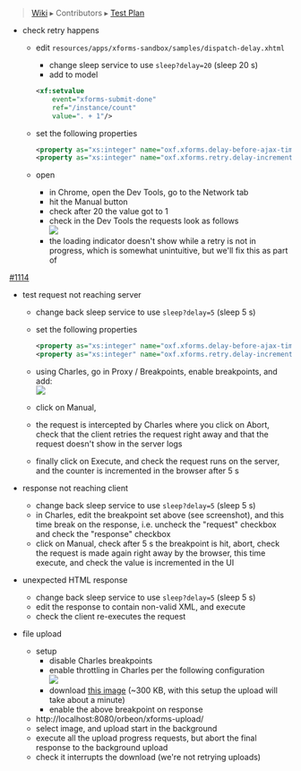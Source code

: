 > [Wiki](Home) ▸ Contributors ▸ [Test Plan](./Contributors-:-Test-Plan)

- check retry happens
    - edit `resources/apps/xforms-sandbox/samples/dispatch-delay.xhtml`
        - change sleep service to use `sleep?delay=20` (sleep 20 s)
        - add to model
        ```xml
        <xf:setvalue
            event="xforms-submit-done"
            ref="/instance/count"
            value=". + 1"/>
        ```
    - set the following properties

        ```xml
        <property as="xs:integer" name="oxf.xforms.delay-before-ajax-timeout" value="2000"/>
        <property as="xs:integer" name="oxf.xforms.retry.delay-increment"     value="2000"/>
        ```
    - open 
        - in Chrome, open the Dev Tools, go to the Network tab
        - hit the Manual button
        - check after 20 the value got to 1
        - check in the Dev Tools the requests look as follows  
          ![][1]
        - the loading indicator doesn't show while a retry is not in progress, which is somewhat unintuitive, but we'll fix this as part of

[#1114][2]

- test request not reaching server
    - change back  sleep service to use `sleep?delay=5` (sleep 5 s)
    - set the following properties

        ```xml
        <property as="xs:integer" name="oxf.xforms.delay-before-ajax-timeout" value="30000"/>
        <property as="xs:integer" name="oxf.xforms.retry.delay-increment"     value="0"/>
        ```
    - using Charles, go in Proxy / Breakpoints, enable breakpoints, and add:  
      ![][3]
    - click on Manual, 
    - the request is intercepted by Charles where you click on Abort, check that the client retries the request right away and that the request doesn't show in the server logs

    - finally click on Execute, and check the request runs on the server, and the counter is incremented in the browser after 5 s

- response not reaching client
    - change back  sleep service to use `sleep?delay=5` (sleep 5 s)
    - in Charles, edit the breakpoint set above (see screenshot), and this time break on the response, i.e. uncheck the "request" checkbox and check the "response" checkbox
    - click on Manual, check after 5 s the breakpoint is hit, abort, check the request is made again right away by the browser, this time execute, and check the value is incremented in the UI
- unexpected HTML response
    - change back  sleep service to use `sleep?delay=5` (sleep 5 s)
    - edit the response to contain non-valid XML, and execute
    - check the client re-executes the request
- file upload
    - setup
        - disable Charles breakpoints
        - enable throttling in Charles per the following configuration  
          ![][4]
        - download [this image][5] (~300 KB, with this setup the upload will take about a minute)
        - enable the above breakpoint on response
    - http://localhost:8080/orbeon/xforms-upload/
    - select image, and upload start in the background
    - execute all the upload progress requests, but abort the final response to the background upload
    - check it interrupts the download (we're not retrying uploads)

[1]: ./images/test-chrome-timeline.png
[2]: https://github.com/orbeon/orbeon-forms/issues/1114
[3]: ./images/test-charles-request.png
[4]: ./images/test-charles-throttling.png
[5]: http://placekitten.com/g/2000/2000